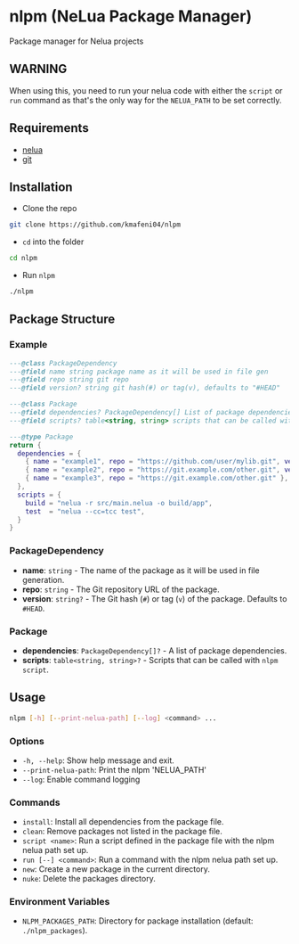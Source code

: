 # nlpm (NeLua Package Manager)

Package manager for Nelua projects

## WARNING

When using this, you need to run your nelua code with either the `script` or `run` command as that's the only way for the `NELUA_PATH` to be set correctly.

## Requirements
- [nelua](https://nelua.io)
- [git](https://git-scm.com/)

## Installation
- Clone the repo
```sh
git clone https://github.com/kmafeni04/nlpm
```

- `cd` into the folder
```sh
cd nlpm
```

- Run `nlpm`
```sh
./nlpm
```

## Package Structure

### Example
```lua
---@class PackageDependency
---@field name string package name as it will be used in file gen
---@field repo string git repo
---@field version? string git hash(#) or tag(v), defaults to "#HEAD"

---@class Package
---@field dependencies? PackageDependency[] List of package dependencies
---@field scripts? table<string, string> scripts that can be called with `nlpm script`

---@type Package
return {
  dependencies = {
    { name = "example1", repo = "https://github.com/user/mylib.git", version = "vCOMMIT_TAG" },
    { name = "example2", repo = "https://git.example.com/other.git", version = "#COMMIT_HASH" },
    { name = "example3", repo = "https://git.example.com/other.git" }, -- defaults to HEAD
  },
  scripts = {
    build = "nelua -r src/main.nelua -o build/app",
    test  = "nelua --cc=tcc test",
  }
}
```
### PackageDependency
- **name**: `string` - The name of the package as it will be used in file generation.
- **repo**: `string` - The Git repository URL of the package.
- **version**: `string?` - The Git hash (`#`) or tag (`v`) of the package. Defaults to `#HEAD`.

### Package
- **dependencies**: `PackageDependency[]?` - A list of package dependencies.
- **scripts**: `table<string, string>?` - Scripts that can be called with `nlpm script`.

## Usage
```bash
nlpm [-h] [--print-nelua-path] [--log] <command> ...
```

### Options
- `-h, --help`: Show help message and exit.
- `--print-nelua-path`: Print the nlpm 'NELUA_PATH'
- `--log`: Enable command logging 

### Commands
- `install`: Install all dependencies from the package file.
- `clean`: Remove packages not listed in the package file.
- `script <name>`: Run a script defined in the package file with the nlpm nelua path set up.
- `run [--] <command>`: Run a command with the nlpm nelua path set up.
- `new`: Create a new package in the current directory.
- `nuke`: Delete the packages directory.

### Environment Variables
- `NLPM_PACKAGES_PATH`: Directory for package installation (default: `./nlpm_packages`).
